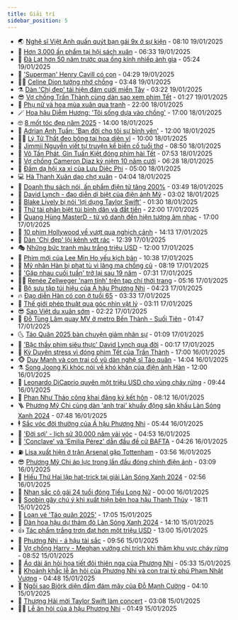 ```yaml
---
title: Giải trí
sidebar_position: 5
---
```


<!-- vnexpress-giai-tri:START -->
- 🌏 [Nghệ sĩ Việt Anh quấn quýt bạn gái 9x ở sự kiện](https://vnexpress.net/nghe-si-viet-anh-quan-quyt-ban-gai-9x-o-su-kien-4840770.html) - 08:10 19/01/2025
- 💫 [Hơn 3.000 ấn phẩm tại hội sách xuân](https://vnexpress.net/hon-3-000-an-pham-tai-hoi-sach-xuan-4840678.html) - 06:33 19/01/2025
- 🌮 [Đà Lạt hơn 50 năm trước qua ống kính nhiếp ảnh gia](https://vnexpress.net/da-lat-hon-50-nam-truoc-qua-ong-kinh-nhiep-anh-gia-4840188.html) - 05:24 19/01/2025
- 🧠 [&#39;Superman&#39; Henry Cavill có con](https://vnexpress.net/superman-henry-cavill-co-con-4840669.html) - 04:29 19/01/2025
- 👨‍🏫 [Celine Dion tưởng nhớ chồng](https://vnexpress.net/celine-dion-tuong-nho-chong-4840691.html) - 03:48 19/01/2025
- ⚗️ [Dàn &#39;Chị đẹp&#39; tái hiện đám cưới miền Tây](https://vnexpress.net/dan-chi-dep-tai-hien-dam-cuoi-mien-tay-4840655.html) - 03:22 19/01/2025
- 😎 [Vợ chồng Trấn Thành cùng dàn sao xem phim Tết](https://vnexpress.net/vo-chong-tran-thanh-cung-dan-sao-xem-phim-tet-4840667.html) - 01:27 19/01/2025
- 🫣 [Phụ nữ và hoa mùa xuân qua tranh](https://vnexpress.net/phu-nu-va-hoa-mua-xuan-qua-tranh-4838670.html) - 22:00 18/01/2025
- 🪄 [Hoa hậu Diễm Hương: &#39;Tôi sống dựa vào chồng&#39;](https://vnexpress.net/hoa-hau-diem-huong-toi-song-dua-vao-chong-4840037.html) - 17:00 18/01/2025
- 🤓 [8 mốt tóc đẹp năm 2025](https://vnexpress.net/8-mot-toc-dep-nam-2025-4840486.html) - 14:00 18/01/2025
- 🫶 [Adrian Anh Tuấn: &#39;Bạn đời cho tôi sự bình yên&#39;](https://vnexpress.net/adrian-anh-tuan-ban-doi-cho-toi-su-binh-yen-4836513.html) - 12:00 18/01/2025
- 🧑‍🏫 [Lý Tử Thất đeo bông tai hoa diên vĩ](https://vnexpress.net/ly-tu-that-deo-bong-tai-hoa-dien-vi-4840560.html) - 10:00 18/01/2025
- 🦄 [Jimmii Nguyễn viết tự truyện kể biến cố tuổi thơ](https://vnexpress.net/jimmii-nguyen-viet-tu-truyen-ke-bien-co-tuoi-tho-4839821.html) - 08:50 18/01/2025
- 💫 [Võ Tấn Phát, Gin Tuấn Kiệt đóng phim hài Tết](https://vnexpress.net/vo-tan-phat-gin-tuan-kiet-dong-phim-hai-tet-4838877.html) - 07:53 18/01/2025
- 🎊 [Vợ chồng Cameron Diaz kỷ niệm 10 năm cưới](https://vnexpress.net/vo-chong-cameron-diaz-ky-niem-10-nam-cuoi-4840426.html) - 06:28 18/01/2025
- 👹 [Đầm dạ hội xa xỉ của Lưu Diệc Phi](https://vnexpress.net/dam-da-hoi-xa-xi-cua-luu-diec-phi-4839506.html) - 05:00 18/01/2025
- 💻 [Hà Thanh Xuân dạo chợ xuân](https://vnexpress.net/ha-thanh-xuan-dao-cho-xuan-4840314.html) - 04:04 18/01/2025
- 🤡 [Doanh thu sách nói, ấn phẩm điện tử tăng 200%](https://vnexpress.net/doanh-thu-sach-noi-an-pham-dien-tu-tang-200-4840380.html) - 03:49 18/01/2025
- 🥰 [David Lynch - đạo diễn dị biệt của điện ảnh Mỹ](https://vnexpress.net/david-lynch-dao-dien-di-biet-cua-dien-anh-my-4839985.html) - 03:02 18/01/2025
- 🚀 [Blake Lively bị nói &#39;lợi dụng Taylor Swift&#39;](https://vnexpress.net/blake-lively-bi-noi-loi-dung-taylor-swift-4840006.html) - 01:30 18/01/2025
- 📝 [Thử tài phân biệt túi bình dân và đắt tiền](https://vnexpress.net/thu-tai-phan-biet-tui-binh-dan-va-dat-tien-4838745.html) - 22:00 17/01/2025
- 🐲 [Quang Hùng MasterD - từ vô danh đến hiện tượng âm nhạc](https://vnexpress.net/quang-hung-masterd-tu-vo-danh-den-hien-tuong-am-nhac-4838872.html) - 17:00 17/01/2025
- 🎃 [10 phim Hollywood về vượt qua nghịch cảnh](https://vnexpress.net/10-phim-hollywood-ve-vuot-qua-nghich-canh-4838591.html) - 14:13 17/01/2025
- 🤠 [Dàn &#39;Chị đẹp&#39; lội kênh vớt rác](https://vnexpress.net/dan-chi-dep-loi-kenh-vot-rac-4840086.html) - 12:39 17/01/2025
- 🎭 [Những bức tranh màu trắng triệu USD](https://vnexpress.net/nhung-buc-tranh-mau-trang-trieu-usd-4840171.html) - 12:00 17/01/2025
- 🧰 [Phim mới của Lee Min Ho yếu kịch bản](https://vnexpress.net/phim-moi-cua-lee-min-ho-yeu-kich-ban-4839304.html) - 10:38 17/01/2025
- 🦍 [Mỹ nhân Hàn bị phạt tù vì lăng mạ chồng cũ](https://vnexpress.net/my-nhan-han-bi-phat-tu-vi-lang-ma-chong-cu-4840219.html) - 08:19 17/01/2025
- 🌝 [&#39;Gặp nhau cuối tuần&#39; trở lại sau 19 năm](https://vnexpress.net/gap-nhau-cuoi-tuan-tro-lai-sau-19-nam-4840190.html) - 07:31 17/01/2025
- 🧑‍💻 [Renée Zellweger &#39;nam tính&#39; trên tạp chí thời trang](https://vnexpress.net/renee-zellweger-nam-tinh-tren-tap-chi-thoi-trang-4839787.html) - 05:16 17/01/2025
- 🥸 [Bộ sưu tập túi hiệu của Á hậu Phương Nhi](https://vnexpress.net/bo-suu-tap-tui-hieu-cua-a-hau-phuong-nhi-4840110.html) - 04:23 17/01/2025
- 🔥 [Đạo diễn Hàn có con ở tuổi 65](https://vnexpress.net/dao-dien-han-co-con-o-tuoi-65-4840042.html) - 03:33 17/01/2025
- 🐎 [Thế giới phép thuật qua góc nhìn vật lý](https://vnexpress.net/the-gioi-phep-thuat-qua-goc-nhin-vat-ly-4839957.html) - 03:11 17/01/2025
- 😎 [Sao Việt du xuân sớm](https://vnexpress.net/sao-viet-du-xuan-som-4839016.html) - 02:22 17/01/2025
- 🦄 [Đỗ Tùng Lâm quay MV ở metro Bến Thành - Suối Tiên](https://vnexpress.net/do-tung-lam-quay-mv-o-metro-ben-thanh-suoi-tien-4838935.html) - 01:47 17/01/2025
- 🌜 [Táo Quân 2025 bàn chuyện giảm nhân sự](https://vnexpress.net/tao-quan-2025-ban-chuyen-giam-nhan-su-4839977.html) - 01:09 17/01/2025
- 🚦 [&#39;Bậc thầy phim siêu thực&#39; David Lynch qua đời](https://vnexpress.net/bac-thay-phim-sieu-thuc-david-lynch-qua-doi-4839982.html) - 00:17 17/01/2025
- 🧐 [Kỳ Duyên stress vì đóng phim Tết của Trấn Thành](https://vnexpress.net/ky-duyen-stress-vi-dong-phim-tet-cua-tran-thanh-4839697.html) - 17:00 16/01/2025
- 🐵 [Duy Mạnh và con trai cổ vũ dàn nghệ sĩ Táo quân](https://vnexpress.net/duy-manh-va-con-trai-co-vu-dan-nghe-si-tao-quan-4839928.html) - 14:04 16/01/2025
- ⚗️ [Song Joong Ki khóc nói về khó khăn của điện ảnh Hàn](https://vnexpress.net/song-joong-ki-khoc-noi-ve-kho-khan-cua-dien-anh-han-4839718.html) - 12:00 16/01/2025
- 👺 [Leonardo DiCaprio quyên một triệu USD cho vùng cháy rừng](https://vnexpress.net/leonardo-dicaprio-quyen-mot-trieu-usd-cho-vung-chay-rung-4839644.html) - 09:44 16/01/2025
- 🌊 [Phan Như Thảo công khai đăng ký kết hôn](https://vnexpress.net/phan-nhu-thao-cong-khai-dang-ky-ket-hon-4839751.html) - 08:12 16/01/2025
- 🪜 [Phương Mỹ Chi cùng dàn &#39;anh trai&#39; khuấy động sân khấu Làn Sóng Xanh 2024](https://vnexpress.net/phuong-my-chi-cung-dan-anh-trai-khuay-dong-san-khau-lan-song-xanh-2024-4839633.html) - 07:48 16/01/2025
- 🕴 [Sắc vóc đời thường của Á hậu Phương Nhi](https://vnexpress.net/sac-voc-doi-thuong-cua-a-hau-phuong-nhi-4839724.html) - 05:44 16/01/2025
- 💃 [&#39;Đời sợi&#39; - lịch sử 30.000 năm vải vóc](https://vnexpress.net/doi-soi-lich-su-30-000-nam-vai-voc-4839701.html) - 04:53 16/01/2025
- 🦄 [&#39;Conclave&#39; và &#39;Emilia Pérez&#39; dẫn đầu đề cử BAFTA](https://vnexpress.net/conclave-va-emilia-perez-dan-dau-de-cu-bafta-4839594.html) - 04:26 16/01/2025
- ⛽️ [Lisa xuất hiện ở trận Arsenal gặp Tottenham](https://vnexpress.net/lisa-xuat-hien-o-tran-arsenal-gap-tottenham-4839681.html) - 03:56 16/01/2025
- 😎 [Phương Mỹ Chi áp lực trong lần đầu đóng chính điện ảnh](https://vnexpress.net/phuong-my-chi-ap-luc-trong-lan-dau-dong-chinh-dien-anh-4839383.html) - 03:09 16/01/2025
- 🌊 [Hiếu Thứ Hai lập hat-trick tại giải Làn Sóng Xanh 2024](https://vnexpress.net/hieu-thu-hai-lap-hat-trick-tai-giai-lan-song-xanh-2024-4839566.html) - 02:56 16/01/2025
- 🐲 [Nhan sắc cô gái 24 tuổi đóng Tiểu Long Nữ](https://vnexpress.net/nhan-sac-co-gai-24-tuoi-dong-tieu-long-nu-4839095.html) - 00:00 16/01/2025
- 💂 [Soobin gây chú ý khi xuất hiện bên hoa hậu Thanh Thủy](https://vnexpress.net/soobin-gay-chu-y-khi-xuat-hien-ben-hoa-hau-thanh-thuy-4839563.html) - 18:11 15/01/2025
- 🙉 [Loạn vé &#39;Táo quân 2025&#39;](https://vnexpress.net/loan-ve-tao-quan-2025-4839296.html) - 17:05 15/01/2025
- 💪 [Dàn hoa hậu dự thảm đỏ Làn Sóng Xanh 2024](https://vnexpress.net/dan-hoa-hau-du-tham-do-lan-song-xanh-2024-4839549.html) - 14:10 15/01/2025
- 👍 [Tác phẩm trắng trơn đạt hơn một triệu USD](https://vnexpress.net/tac-pham-trang-tron-dat-hon-mot-trieu-usd-4839340.html) - 13:00 15/01/2025
- 💪 [Phương Nhi - á hậu tài sắc](https://vnexpress.net/phuong-nhi-a-hau-tai-sac-4839497.html) - 09:56 15/01/2025
- 💄 [Vợ chồng Harry - Meghan vướng chỉ trích khi thăm khu vực cháy rừng](https://vnexpress.net/vo-chong-harry-meghan-vuong-chi-trich-khi-tham-khu-vuc-chay-rung-4839404.html) - 08:52 15/01/2025
- 🦩 [Áo dài ăn hỏi họa tiết đôi thiên nga của Phương Nhi](https://vnexpress.net/ao-dai-an-hoi-hoa-tiet-doi-thien-nga-cua-phuong-nhi-4839273.html) - 05:33 15/01/2025
- 🥸 [Khoảnh khắc lễ ăn hỏi của Phương Nhi và con trai tỷ phú Phạm Nhật Vượng](https://vnexpress.net/khoanh-khac-le-an-hoi-cua-phuong-nhi-va-con-trai-ty-phu-pham-nhat-vuong-vnepre-4839370.html) - 04:48 15/01/2025
- 🧰 [Ngôi sao Björk diện đầm đám mây của Đỗ Mạnh Cường](https://vnexpress.net/ngoi-sao-bj-rk-dien-dam-dam-may-cua-do-manh-cuong-4839342.html) - 04:10 15/01/2025
- 💼 [Thượng Hải mời Taylor Swift làm concert](https://vnexpress.net/thuong-hai-moi-taylor-swift-lam-concert-4839248.html) - 03:08 15/01/2025
- 🧑‍💻 [Lễ ăn hỏi của á hậu Phương Nhi](https://vnexpress.net/le-an-hoi-cua-a-hau-phuong-nhi-vnepre-4839252.html) - 01:49 15/01/2025<!-- vnexpress-giai-tri:END -->
